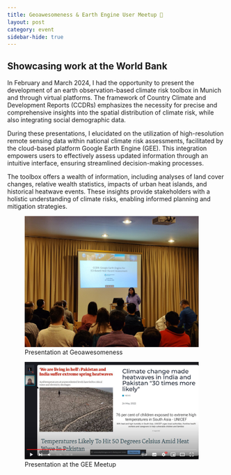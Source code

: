 ```yaml
---
title: Geoawesomeness & Earth Engine User Meetup 🍻
layout: post
category: event
sidebar-hide: true
---
```


## Showcasing work at the World Bank

In February and March 2024, I had the opportunity to present the development of an earth observation-based climate risk toolbox in Munich and through virtual platforms. The framework of Country Climate and Development Reports (CCDRs) emphasizes the necessity for precise and comprehensive insights into the spatial distribution of climate risk, while also integrating social demographic data.

During these presentations, I elucidated on the utilization of high-resolution remote sensing data within national climate risk assessments, facilitated by the cloud-based platform Google Earth Engine (GEE). This integration empowers users to effectively assess updated information through an intuitive interface, ensuring streamlined decision-making processes.

The toolbox offers a wealth of information, including analyses of land cover changes, relative wealth statistics, impacts of urban heat islands, and historical heatwave events. These insights provide stakeholders with a holistic understanding of climate risks, enabling informed planning and mitigation strategies.

<figure>
    <a href="https://geoawesomeness.com/special-day-awesome-event-geoawesomeness-munich-1st-meetup-2024/" target="_blank">
        <img src="/assets/images/geoawesome.jpg" alt="Presentation at Geoawesomeness" width="400"/>
    </a>
    <figcaption>Presentation at Geoawesomeness</figcaption>
</figure>

<figure>
    <a href="https://www.youtube.com/watch?v=6fs10RBag7w&t=1191s" target="_blank">
        <img src="/assets/images/gee_present.jpg" alt="Presentation at GEE Meetup" width="400"/>
    </a>
    <figcaption>Presentation at the GEE Meetup</figcaption>
</figure>